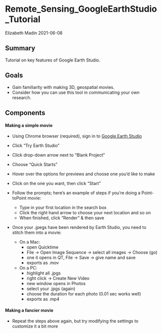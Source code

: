 Remote\_Sensing\_GoogleEarthStudio\_Tutorial
================
Elizabeth Madin
2021-06-08

## Summary

Tutorial on key features of Google Earth Studio.

## Goals

  - Gain familiarity with making 3D, geospatial movies.
  - Consider how you can use this tool in communicating your own
    research.

## Components

#### Making a simple movie

  - Using Chrome browser (required), sign in to [Google Earth
    Studio](https://www.google.com/earth/studio/)

  - Click “Try Earth Studio”

  - Click drop-down arrow next to “Blank Project”

  - Choose “Quick Starts”

  - Hover over the options for previews and choose one you’d like to
    make

  - Click on the one you want, then click “Start”

  - Follow the prompts; here’s an example of steps if you’re doing a
    Point-toPoint movie:
    
      - Type in your first location in the search box
      - Click the right hand arrow to choose your next location and so
        on
      - When finished, click “Render” & then save

  - Once your .jpegs have been rendered by Earth Studio, you need to
    stitch them into a movie:
    
      - On a Mac:
          - open Quicktime
          - File -\> Open Image Sequence -\> select all images -\>
            Choose (go)
          - one it opens in QT, File -\> Save -\> give name and save
          - exports as .mov
      - On a PC:
          - highlight all .jpgs
          - right click -\> Create New Video
          - new window opens in Photos
          - select your .jpgs (again)
          - choose the duration for each photo (0.01 sec works well)
          - exports as .mp4

#### Making a fancier movie

  - Repeat the steps above again, but try modifying the settings to
    customize it a bit more
